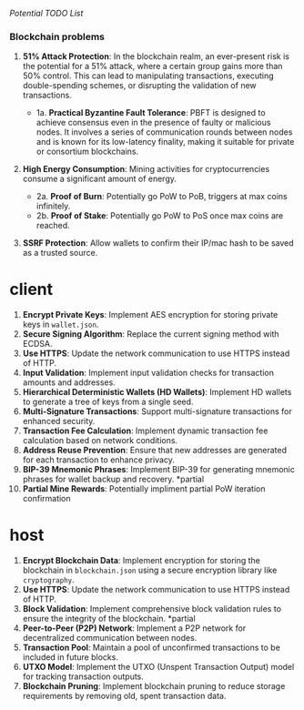 _Potential TODO List_
### Blockchain problems
1. **51% Attack Protection**: In the blockchain realm, an ever-present risk is the potential for a 51% attack, where a certain group gains more than 50% control. This can lead to manipulating transactions, executing double-spending schemes, or disrupting the validation of new transactions.
    - 1a. **Practical Byzantine Fault Tolerance**: PBFT is designed to achieve consensus even in the presence of faulty or malicious nodes. It involves a series of communication rounds between nodes and is known for its low-latency finality, making it suitable for private or consortium blockchains.

2. **High Energy Consumption**: Mining activities for cryptocurrencies consume a significant amount of energy.
    - 2a. **Proof of Burn**: Potentially go PoW to PoB, triggers at max coins infinitely.
    - 2b. **Proof of Stake**: Potentially go PoW to PoS once max coins are reached.

3. **SSRF Protection**: Allow wallets to confirm their IP/mac hash to be saved as a trusted source.

# client
1. **Encrypt Private Keys**: Implement AES encryption for storing private keys in `wallet.json`.
2. **Secure Signing Algorithm**: Replace the current signing method with ECDSA.
3. **Use HTTPS**: Update the network communication to use HTTPS instead of HTTP.
4. **Input Validation**: Implement input validation checks for transaction amounts and addresses.
5. **Hierarchical Deterministic Wallets (HD Wallets)**: Implement HD wallets to generate a tree of keys from a single seed.
6. **Multi-Signature Transactions**: Support multi-signature transactions for enhanced security.
7. **Transaction Fee Calculation**: Implement dynamic transaction fee calculation based on network conditions.
8. **Address Reuse Prevention**: Ensure that new addresses are generated for each transaction to enhance privacy.
9. **BIP-39 Mnemonic Phrases**: Implement BIP-39 for generating mnemonic phrases for wallet backup and recovery. *partial
10. **Partial Mine Rewards**: Potentially impliment partial PoW iteration confirmation

# host
1. **Encrypt Blockchain Data**: Implement encryption for storing the blockchain in `blockchain.json` using a secure encryption library like `cryptography`.
2. **Use HTTPS**: Update the network communication to use HTTPS instead of HTTP.
3. **Block Validation**: Implement comprehensive block validation rules to ensure the integrity of the blockchain. *partial
4. **Peer-to-Peer (P2P) Network**: Implement a P2P network for decentralized communication between nodes.
5. **Transaction Pool**: Maintain a pool of unconfirmed transactions to be included in future blocks.
6. **UTXO Model**: Implement the UTXO (Unspent Transaction Output) model for tracking transaction outputs.
7. **Blockchain Pruning**: Implement blockchain pruning to reduce storage requirements by removing old, spent transaction data.
